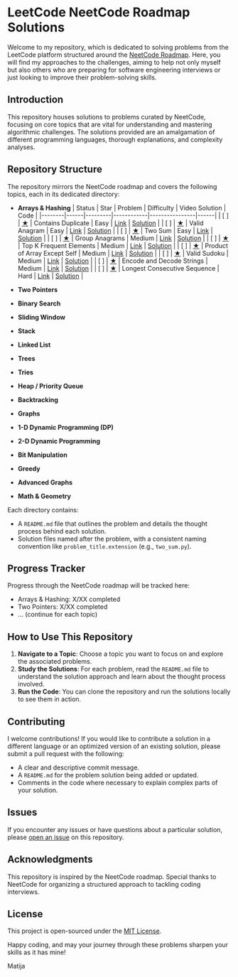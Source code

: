 # LeetCode NeetCode Roadmap Solutions

Welcome to my repository, which is dedicated to solving problems from the LeetCode platform structured around the [NeetCode Roadmap](https://neetcode.io/roadmap). Here, you will find my approaches to the challenges, aiming to help not only myself but also others who are preparing for software engineering interviews or just looking to improve their problem-solving skills.

## Introduction

This repository houses solutions to problems curated by NeetCode, focusing on core topics that are vital for understanding and mastering algorithmic challenges. The solutions provided are an amalgamation of different programming languages, thorough explanations, and complexity analyses.

## Repository Structure

The repository mirrors the NeetCode roadmap and covers the following topics, each in its dedicated directory:

- **Arrays & Hashing**
| Status | Star | Problem | Difficulty | Video Solution | Code |
|--------|------|---------|------------|----------------|------|
| [ ]    | [★](#) | Contains Duplicate | Easy | [Link](#) | [Solution](#) |
| [ ]    | [★](#) | Valid Anagram | Easy | [Link](#) | [Solution](#) |
| [ ]    | [★](#) | Two Sum | Easy | [Link](#) | [Solution](#) |
| [ ]    | [★](#) | Group Anagrams | Medium | [Link](#) | [Solution](#) |
| [ ]    | [★](#) | Top K Frequent Elements | Medium | [Link](#) | [Solution](#) |
| [ ]    | [★](#) | Product of Array Except Self | Medium | [Link](#) | [Solution](#) |
| [ ]    | [★](#) | Valid Sudoku | Medium | [Link](#) | [Solution](#) |
| [ ]    | [★](#) | Encode and Decode Strings | Medium | [Link](#) | [Solution](#) |
| [ ]    | [★](#) | Longest Consecutive Sequence | Hard | [Link](#) | [Solution](#) |

- **Two Pointers**
- **Binary Search**
- **Sliding Window**
- **Stack**
- **Linked List**
- **Trees**
- **Tries**
- **Heap / Priority Queue**
- **Backtracking**
- **Graphs**
- **1-D Dynamic Programming (DP)**
- **2-D Dynamic Programming**
- **Bit Manipulation**
- **Greedy**
- **Advanced Graphs**
- **Math & Geometry**

Each directory contains:

- A `README.md` file that outlines the problem and details the thought process behind each solution.
- Solution files named after the problem, with a consistent naming convention like `problem_title.extension` (e.g., `two_sum.py`).

## Progress Tracker

Progress through the NeetCode roadmap will be tracked here:

- Arrays & Hashing: X/XX completed
- Two Pointers: X/XX completed
- ... (continue for each topic)

## How to Use This Repository

1. **Navigate to a Topic**: Choose a topic you want to focus on and explore the associated problems.
2. **Study the Solutions**: For each problem, read the `README.md` file to understand the solution approach and learn about the thought process involved.
3. **Run the Code**: You can clone the repository and run the solutions locally to see them in action.

## Contributing

I welcome contributions! If you would like to contribute a solution in a different language or an optimized version of an existing solution, please submit a pull request with the following:

- A clear and descriptive commit message.
- A `README.md` for the problem solution being added or updated.
- Comments in the code where necessary to explain complex parts of your solution.

## Issues

If you encounter any issues or have questions about a particular solution, please [open an issue](https://github.com/YourGitHubUsername/leetcode-neetcode-roadmap-solutions/issues) on this repository.

## Acknowledgments

This repository is inspired by the NeetCode roadmap. Special thanks to NeetCode for organizing a structured approach to tackling coding interviews.

## License

This project is open-sourced under the [MIT License](LICENSE.md).

Happy coding, and may your journey through these problems sharpen your skills as it has mine!

Matija
